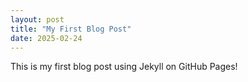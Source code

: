 ```yaml
---
layout: post
title: "My First Blog Post"
date: 2025-02-24
---
```


This is my first blog post using Jekyll on GitHub Pages!
